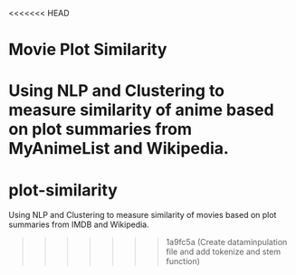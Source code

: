 <<<<<<< HEAD
# Movie Plot Similarity
Using NLP and Clustering to measure similarity of anime based on plot summaries from MyAnimeList and Wikipedia.
=======
# plot-similarity
Using NLP and Clustering to measure similarity of movies based on plot summaries from IMDB and Wikipedia.
>>>>>>> 1a9fc5a (Create dataminpulation file and add tokenize and stem function)
